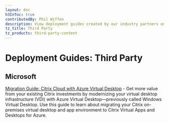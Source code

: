 ```yaml
---
layout: doc
h3InToc: true
contributedBy: Phil Wiffen
description: View deployment guides created by our industry partners on joint technical solutions.
tz_title: Third Party
tz_products: third-party-content
---
```

# Deployment Guides: Third Party

## Microsoft

[Migration Guide: Citrix Cloud with Azure Virtual Desktop](https://azure.microsoft.com/en-gb/resources/migration-guide-citrix-cloud-with-azure-virtual-desktop/) - Get more value from your existing Citrix investments by modernizing your virtual desktop infrastructure (VDI) with Azure Virtual Desktop—previously called Windows Virtual Desktop. Use this guide to learn about migrating your Citrix on-premises virtual desktop and app environment to Citrix Virtual Apps and Desktops for Azure.
